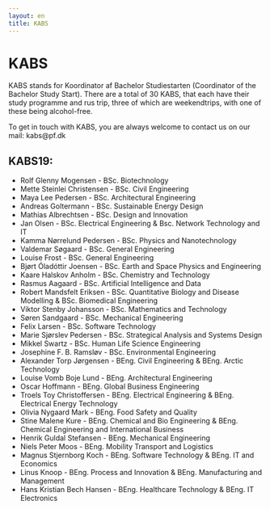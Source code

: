 ```yaml
---
layout: en
title: KABS
---
```


<h1>KABS</h1>

<p>KABS stands for Koordinator af Bachelor Studiestarten (Coordinator of the Bachelor Study Start). There are a total of 30 KABS, that each have their study programme and rus trip, three of which are weekendtrips, with one of these being alcohol-free.</p>
<p>To get in touch with KABS, you are always welcome to contact us on our mail: kabs@pf.dk</p>

<h2>KABS19:</h2>
<ul>
<li>	Rolf Glenny Mogensen	-	BSc. Biotechnology	</li>
<li>	Mette Steinlei Christensen	-	BSc. Civil Engineering	</li>
<li>	Maya Lee Pedersen	-	BSc. Architectural Engineering	</li>
<li>	Andreas Goltermann	-	BSc. Sustainable Energy Design	</li>
<li>	Mathias Albrechtsen	-	BSc. Design and Innovation	</li>
<li>	Jan Olsen	-	BSc. Electrical Engineering & Bsc. Network Technology and IT	</li>
<li>	Kamma Nørrelund Pedersen	-	BSc. Physics and Nanotechnology	</li>
<li>	Valdemar Søgaard	-	BSc. General Engineering	</li>
<li>	Louise Frost	-	BSc. General Engineering	</li>
<li>	Bjørt Óladóttir Joensen	-	BSc. Earth and Space Physics and Engineering	</li>
<li>	Kaare Halskov Anholm	-	BSc. Chemistry and Technology	</li>
<li>	Rasmus Aagaard	-	BSc. Artificial Intelligence and Data	</li>
<li>	Robert Mandsfelt Eriksen	-	BSc. Quantitative Biology and Disease Modelling & BSc. Biomedical Engineering	</li>
<li>	Viktor Stenby Johansson	-	BSc. Mathematics and Technology	</li>
<li>	Søren Sandgaard	-	BSc. Mechanical Engineering	</li>
<li>	Felix Larsen	-	BSc. Software Technology	</li>
<li>	Marie Sjørslev Pedersen	-	BSc. Strategical Analysis and Systems Design	</li>
<li>	Mikkel Swartz	-	BSc. Human Life Science Engineering	</li>
<li>	Josephine F. B. Ramsløv	-	BSc. Environmental Engineering	</li>
<li>	Alexander Torp Jørgensen	-	BEng. Civil Engineering & BEng. Arctic Technology	</li>
<li>	Louise Vomb Boje Lund	-	BEng. Architectural Engineering	</li>
<li>	Oscar Hoffmann	-	BEng. Global Business Engineering	</li>
<li>	Troels Toy Christoffersen	-	BEng. Electrical Engineering & BEng. Electrical Energy Technology	</li>
<li>	Olivia Nygaard Mark -	BEng. Food Safety and Quality	</li>
<li>	Stine Malene Kure	-	BEng. Chemical and Bio Engineering & BEng. Chemical Engineering and International Business	</li>
<li>	Henrik Guldal Stefansen	-	BEng. Mechanical Engineering	</li>
<li>	Niels Peter Moos	-	BEng. Mobility Transport and Logistics	</li>
<li>	Magnus Stjernborg Koch	-	BEng. Software Technology & BEng. IT and Economics	</li>
<li>	Linus Knoop	- BEng. Process and Innovation & BEng. Manufacturing and Management		</li>
<li>	Hans Kristian Bech Hansen		- BEng. Healthcare Technology & BEng. IT Electronics </li>


</ul>
